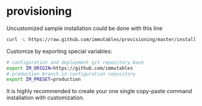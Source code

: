 provisioning
============

Uncustomized sample installation could be done with this line

```sh
curl -L https://raw.github.com/immutables/provisioning/master/install | bash
```

Customize by exporting special variables:

```sh
# configuration and deployment git repository base
export IM_ORIGIN=https://github.com/immutables
# production branch in configuration repository
export IM_PRESET=production
```

It is highly recommended to create your one single copy-paste command installation with customization.